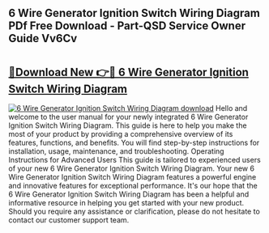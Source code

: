 ## 6 Wire Generator Ignition Switch Wiring Diagram PDf Free Download - Part-QSD Service Owner Guide Vv6Cv

# <h2><a href="http://dfph9z.blite.top/?on=6+Wire+Generator+Ignition+Switch+Wiring+Diagram">🔗Download New 👉🔴 6 Wire Generator Ignition Switch Wiring Diagram</a></h2>

[![6 Wire Generator Ignition Switch Wiring Diagram download](https://i.imgur.com/lujVjoI.png)](http://dfph9z.blite.top/?on=6+Wire+Generator+Ignition+Switch+Wiring+Diagram)
Hello and welcome to the user manual for your newly integrated 6 Wire Generator Ignition Switch Wiring Diagram. This guide is here to help you make the most of your product by providing a comprehensive overview of its features, functions, and benefits. You will find step-by-step instructions for installation, usage, maintenance, and troubleshooting. Operating Instructions for Advanced Users This guide is tailored to experienced users of your new 6 Wire Generator Ignition Switch Wiring Diagram. Your new 6 Wire Generator Ignition Switch Wiring Diagram features a powerful engine and innovative features for exceptional performance. It's our hope that the 6 Wire Generator Ignition Switch Wiring Diagram has been a helpful and informative resource in helping you get started with your new product. Should you require any assistance or clarification, please do not hesitate to contact our customer support team.
